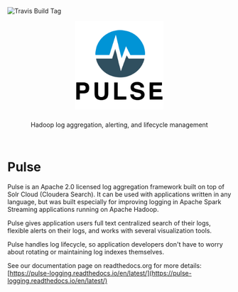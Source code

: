 ![Travis Build Tag](https://travis-ci.org/phdata/pulse.svg?branch=master)

<p align="center">
  <img src="logo.png" alt="logo.png" length="200" width="200" />


  <h3 align="center"></h3>

  <p align="center">
    Hadoop log aggregation, alerting, and lifecycle management
    <br>

  </p>
</p>

<br>

# Pulse

Pulse is an Apache 2.0 licensed log aggregation framework built on top of Solr Cloud (Cloudera Search). It 
can be used with applications written in any language, but was built especially for improving logging
 in Apache Spark Streaming applications running on Apache Hadoop.

Pulse gives application users full text centralized search of their logs, flexible alerts on their logs,
and works with several visualization tools.

Pulse handles log lifecycle, so application developers don't have to worry about rotating or maintaining
 log indexes themselves.

See our documentation page on readthedocs.org for more details: [https://pulse-logging.readthedocs.io/en/latest/](https://pulse-logging.readthedocs.io/en/latest/)
